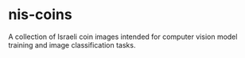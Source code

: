 # nis-coins
A collection of Israeli coin images intended for computer vision model training and image classification tasks.
